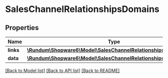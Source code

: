 # SalesChannelRelationshipsDomains

## Properties
Name | Type | Description | Notes
------------ | ------------- | ------------- | -------------
**links** | [**\Rundum\Shopware6\Model\SalesChannelRelationshipsDomainsLinks**](SalesChannelRelationshipsDomainsLinks.md) |  | [optional] 
**data** | [**\Rundum\Shopware6\Model\SalesChannelRelationshipsDomainsData[]**](SalesChannelRelationshipsDomainsData.md) |  | [optional] 

[[Back to Model list]](../../README.md#documentation-for-models) [[Back to API list]](../../README.md#documentation-for-api-endpoints) [[Back to README]](../../README.md)

